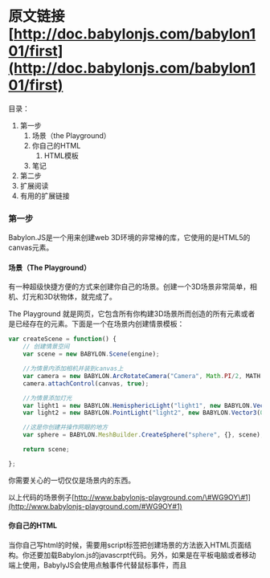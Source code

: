 # 原文链接 [http://doc.babylonjs.com/babylon101/first](http://doc.babylonjs.com/babylon101/first)

目录：

1. 第一步
   1. 场景（the Playground）
   2. 你自己的HTML
      1. HTML模板
   3. 笔记
2. 第二步
3. 扩展阅读
4. 有用的扩展链接

### 第一步

Babylon.JS是一个用来创建web 3D环境的非常棒的库，它使用的是HTML5的canvas元素。

#### 场景（The Playground）

有一种超级快捷方便的方式来创建你自己的场景。创建一个3D场景非常简单，相机、灯光和3D状物体，就完成了。

The Playground 就是网页，它包含所有你构建3D场景所而创造的所有元素或者是已经存在的元素。下面是一个在场景内创建情景模板：

```javascript
var createScene = function() {
    // 创建情景空间
    var scene = new BABYLON.Scene(engine);

    //为情景内添加相机并装到canvas上
    var camera = new BABYLON.ArcRotateCamera("Camera", Math.PI/2, MATH.PI/2, 2, BABYLON.Vector3.Zero(), scene);
    camera.attachControl(canvas, true);

    //为情景添加灯光
    var light1 = new BABYLON.HemisphericLight("light1", new BABYLON.Vector3(1, 1, 0), scene);
    var light2 = new BABYLON.PointLight("light2", new BABYLON.Vector3(0, 1, -1), scene);

    //这是你创建并操作网眼的地方
    var sphere = BABYLON.MeshBuilder.CreateSphere("sphere", {}, scene);

    return scene;

};
```

你需要关心的一切仅仅是场景内的东西。

以上代码的场景例子[http://www.babylonjs-playground.com/\#WG9OY\#1](http://www.babylonjs-playground.com/#WG9OY#1)



#### 你自己的HTML

当你自己写html的时候，需要用script标签把创建场景的方法嵌入HTML页面结构。你还要加载Babylon.js的javascrpt代码。另外，如果是在平板电脑或者移动端上使用，BabylyJS会使用点触事件代替鼠标事件，而且











